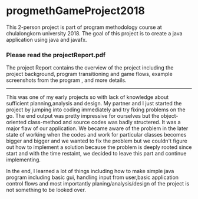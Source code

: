 # progmethGameProject2018
This 2-person project is part of program methodology course at chulalongkorn university 2018.
The goal of this project is to create a java application using java and javafx.


### Please read the projectReport.pdf 
The project Report contains the overview of the project including the project background, program transitioning and game flows, example screenshots from the program , and more details.

--------------------------------------------------------------------------------------------------------------------------------------


This was one of my early projects so with lack of knowledge about sufficient planning,analysis and design.
My partner and I just started the project by jumping into coding immediately and try fixing problems on the go.
The end output was pretty impressive for ourselves but the object-oriented class-method and source codes was badly structered. It was a major flaw of our application. We became aware of the problem in the later state of working when the codes and work for particular classes becomes bigger and bigger and we wanted to fix the problem but we couldn't figure out how to implement a solution because the problem is deeply rooted since start and with the time restaint, we decided to leave this part and continue implementing.

In the end, I learned a lot of things including how to make simple java program including basic gui, handling input from user,basic application control flows and most importantly planing/analysis/design of the project is not something to be looked over.
